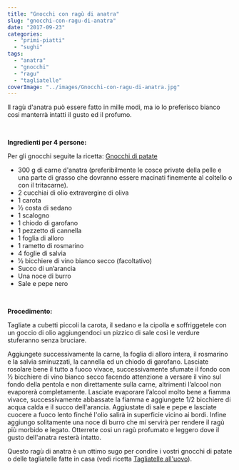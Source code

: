 ```yaml
---
title: "Gnocchi con ragù di anatra"
slug: "gnocchi-con-ragu-di-anatra"
date: "2017-09-23"
categories: 
  - "primi-piatti"
  - "sughi"
tags: 
  - "anatra"
  - "gnocchi"
  - "ragu"
  - "tagliatelle"
coverImage: "../images/Gnocchi-con-ragu-di-anatra.jpg"
---
```


Il ragù d'anatra può essere fatto in mille modi, ma io lo preferisco bianco cosi manterrà intatti il gusto ed il profumo.

 

**Ingredienti per 4 persone:**

Per gli gnocchi seguite la ricetta: [Gnocchi di patate](https://cucinadalnord.it/gnocchi-di-patate/)

- 300 g di carne d'anatra (preferibilmente le cosce private della pelle e una parte di grasso che dovranno essere macinati finemente al coltello o con il tritacarne).
- 2 cucchiai di olio extravergine di oliva
- 1 carota
- 1⁄2 costa di sedano
- 1 scalogno
- 1 chiodo di garofano
- 1 pezzetto di cannella
- 1 foglia di alloro
- 1 rametto di rosmarino
- 4 foglie di salvia
- 1⁄2 bicchiere di vino bianco secco (facoltativo)
- Succo di un’arancia
- Una noce di burro
- Sale e pepe nero

 

**Procedimento:**

Tagliate a cubetti piccoli la carota, il sedano e la cipolla e soffriggetele con un goccio di olio aggiungendoci un pizzico di sale così le verdure stuferanno senza bruciare.

Aggiungete successivamente la carne, la foglia di alloro intera, il rosmarino e la salvia sminuzzati, la cannella ed un chiodo di garofano. Lasciate rosolare bene il tutto a fuoco vivace, successivamente sfumate il fondo con 1⁄2 bicchiere di vino bianco secco facendo attenzione a versare il vino sul fondo della pentola e non direttamente sulla carne, altrimenti l’alcool non evaporerà completamente. Lasciate evaporare l’alcool molto bene a fiamma vivace, successivamente abbassate la fiamma e aggiungete 1/2 bicchiere di acqua calda e il succo dell'arancia. Aggiustate di sale e pepe e lasciate cuocere a fuoco lento finché l'olio salirà in superficie vicino ai bordi. Infine aggiungo solitamente una noce di burro che mi servirà per rendere il ragù più morbido e legato. Otterrete cosi un ragù profumato e leggero dove il gusto dell'anatra resterà intatto.

Questo ragù di anatra è un ottimo sugo per condire i vostri gnocchi di patate o delle tagliatelle fatte in casa (vedi ricetta [Tagliatelle all'uovo](https://cucinadalnord.it/pasta-fresca-uovo/)).

